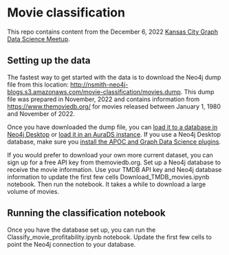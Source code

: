 # Movie classification

This repo contains content from the December 6, 2022 [Kansas City Graph Data Science Meetup](https://www.meetup.com/kansas-city-graph-databases-meetup-group/events/290004971/).

## Setting up the data

The fastest way to get started with the data is to download the Neo4j dump file from this location:
http://nsmith-neo4j-blogs.s3.amazonaws.com/movie-classification/movies.dump. This dump file was prepared in 
November, 2022 and contains information from https://www.themoviedb.org/ for movies released between January 1, 1980
and November of 2022.

Once you have downloaded the dump file, you can [load it to a database in Neo4j Desktop](https://tbgraph.wordpress.com/2020/11/11/dump-and-load-a-database-in-neo4j-desktop/) or 
[load it in an AuraDS instance](https://aura.support.neo4j.com/hc/en-us/articles/1500011497162-Loading-Data-into-Neo4j-Aura#Method2).
If you use a Neo4j Desktop database, make sure you [install the APOC and Graph Data Science plugins](https://neo4j.com/docs/desktop-manual/current/operations/install-plugin/).

If you would prefer to download your own more current dataset, you can sign up for
a free API key from themoviedb.org. Set up a Neo4j database to receive the movie information.
Use your TMDB API key and Neo4j database information to update the first few cells Download_TMDB_movies.ipynb notebook.
Then run the notebook. It takes a while to download a large volume of movies.

## Running the classification notebook
Once you have the database set up, you can run the Classify_movie_profitability.ipynb notebook.
Update the first few cells to point the Neo4j connection to your database.
